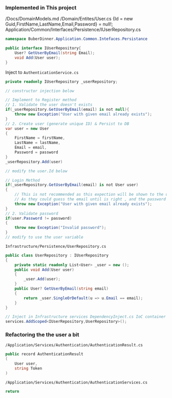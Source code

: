 ### Implemented in This project
/Docs/DomainModels.md
/Domain/Entites/User.cs {Id = new Guid,FirstName,LastName,Email,Password} = null!;
Application/Common/Interfaces/Persistence/IUserRepository.cs
```cs
namespace BuberDinner.Application.Common.Intefaces.Persistance

public interface IUserRepository{
    User? GetUserByEmail(string Email);
    void Add(User user);
}
```
Inject to `AuthenticationService.cs`
```cs
private readonly IUserRepository _userRepository;

// constructor injection below

// Implement to Register method
// 1. Validate the user doesn't exists
if(_userRepository.GetUserByEmail(email) is not null){
    throw new Exception("User with given email already exists");
}
// 2. Create user (generate unique ID) & Persist to DB
var user = new User
{
    FirstName = firstName,
    LastName = lastName,
    Email = email,
    Password = password
}
_userRepository.Add(user)

// modify the user.Id below

// Login Method
if(_userRepository.GetUserByEmail(email) is not User user)
{
    // This is not recommended as this expection will be shown to the user/client
    // As they could guess the email until is right , and the password next
    throw new Exception("User with given email already exists");
}
// 2. Validate password
if(user.Password != password)
{
    throw new Exception("Invalid password");
}
// modify to use the user variable
```
`Infrastructure/Persistence/UserRepository.cs`
```cs
public class UserRepository : IUserRepository
{
    private static readonly List<User> _user = new ();
    public void Add(User user)
    {
        _user.Add(user);
    }
    public User? GetUserByEmail(string email)
    {
        return _user.SingleOrDefault(u => u.Email == email);
    }
}
```
```cs
// Inject in Infrastructure services DependencyInject.cs IoC container
services.AddScoped<IUserRepository,UserRepository>();
```

### Refactoring the the user a bit
`/Application/Services/Authentication/AuthenticationResult.cs`
```cs
public record AuthenticationResult
(
    User user,
    string Token
)
```
`/Application/Services/Authentication/AuthenticationServices.cs`
```cs
return 
```